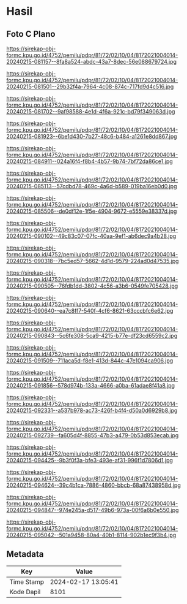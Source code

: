 # Hasil

## Foto C Plano

https://sirekap-obj-formc.kpu.go.id/4752/pemilu/pdpr/81/72/02/10/04/8172021004014-20240215-081157--8fa8a524-abdc-43a7-8dec-56e088679724.jpg

https://sirekap-obj-formc.kpu.go.id/4752/pemilu/pdpr/81/72/02/10/04/8172021004014-20240215-081501--29b32f4a-7964-4c08-874c-717fd9d4c516.jpg

https://sirekap-obj-formc.kpu.go.id/4752/pemilu/pdpr/81/72/02/10/04/8172021004014-20240215-081702--9af98588-4e1d-4f6a-921c-bd79f349063d.jpg

https://sirekap-obj-formc.kpu.go.id/4752/pemilu/pdpr/81/72/02/10/04/8172021004014-20240215-081923--6be1d430-7b27-48c6-b484-a1261e8dd867.jpg

https://sirekap-obj-formc.kpu.go.id/4752/pemilu/pdpr/81/72/02/10/04/8172021004014-20240215-084911--024a16f4-f8b4-4b57-9b74-7bf72da86ce1.jpg

https://sirekap-obj-formc.kpu.go.id/4752/pemilu/pdpr/81/72/02/10/04/8172021004014-20240215-085113--57cdbd78-469c-4a6d-b589-019ba16eb0d0.jpg

https://sirekap-obj-formc.kpu.go.id/4752/pemilu/pdpr/81/72/02/10/04/8172021004014-20240215-085506--de0df12e-1f5e-4904-9672-e5559e38337d.jpg

https://sirekap-obj-formc.kpu.go.id/4752/pemilu/pdpr/81/72/02/10/04/8172021004014-20240215-090102--49c83c07-07fc-40aa-9ef1-ab6dec9a4b28.jpg

https://sirekap-obj-formc.kpu.go.id/4752/pemilu/pdpr/81/72/02/10/04/8172021004014-20240215-090318--7bc5ed57-5662-4d1d-9579-224ad0d47535.jpg

https://sirekap-obj-formc.kpu.go.id/4752/pemilu/pdpr/81/72/02/10/04/8172021004014-20240215-090505--76fdb1dd-3802-4c56-a3b6-0549fe705428.jpg

https://sirekap-obj-formc.kpu.go.id/4752/pemilu/pdpr/81/72/02/10/04/8172021004014-20240215-090640--ea7c8ff7-540f-4cf6-8621-63cccbfc6e62.jpg

https://sirekap-obj-formc.kpu.go.id/4752/pemilu/pdpr/81/72/02/10/04/8172021004014-20240215-090843--5c6fe308-5ca9-4215-b77e-df23cd6559c2.jpg

https://sirekap-obj-formc.kpu.go.id/4752/pemilu/pdpr/81/72/02/10/04/8172021004014-20240215-091509--711aca5d-f8e1-413d-844c-47e1094ca906.jpg

https://sirekap-obj-formc.kpu.go.id/4752/pemilu/pdpr/81/72/02/10/04/8172021004014-20240215-091856--578d974b-133a-4666-a0ba-61adae8f41a8.jpg

https://sirekap-obj-formc.kpu.go.id/4752/pemilu/pdpr/81/72/02/10/04/8172021004014-20240215-092331--a537b978-ac73-426f-b4f4-d50a0d6929b8.jpg

https://sirekap-obj-formc.kpu.go.id/4752/pemilu/pdpr/81/72/02/10/04/8172021004014-20240215-092739--fa605d4f-8855-47b3-a479-0b53d853ecab.jpg

https://sirekap-obj-formc.kpu.go.id/4752/pemilu/pdpr/81/72/02/10/04/8172021004014-20240215-094425--9b3f0f3a-bfe3-493e-af31-996f1d7806d1.jpg

https://sirekap-obj-formc.kpu.go.id/4752/pemilu/pdpr/81/72/02/10/04/8172021004014-20240215-094624--39c4b1ca-7886-4860-bbcb-68a87438958d.jpg

https://sirekap-obj-formc.kpu.go.id/4752/pemilu/pdpr/81/72/02/10/04/8172021004014-20240215-094847--974e245a-d517-49b6-973a-00f6a6b0e550.jpg

https://sirekap-obj-formc.kpu.go.id/4752/pemilu/pdpr/81/72/02/10/04/8172021004014-20240215-095042--501a9458-80a4-40b1-8114-902b1ec9f3b4.jpg


## Metadata

| Key        | Value               |
| ---------- | ------------------- |
| Time Stamp | 2024-02-17 13:05:41 |
| Kode Dapil | 8101                |



